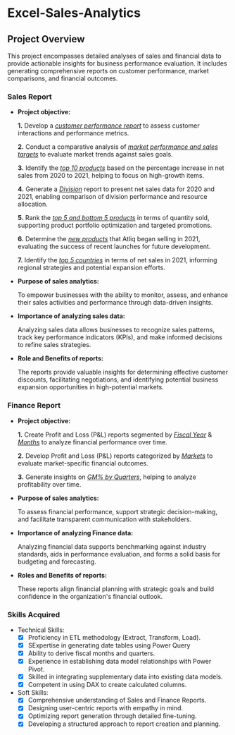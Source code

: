 # Excel-Sales-Analytics

## Project Overview
This project encompasses detailed analyses of sales and financial data to provide actionable insights for business performance evaluation. It includes generating comprehensive reports on customer performance, market comparisons, and financial outcomes.

### Sales Report

- **Project objective:** 

    **1.** Develop a _[customer performance report](https://github.com/PrajaktaNikam818/Excel-Sales-Analytics/blob/main/Customer%20Performance%20Report.pdf)_ to assess customer interactions and performance metrics.

    **2.** Conduct a comparative analysis of _[market performance and sales targets](https://github.com/PrajaktaNikam818/Excel-Sales-Analytics/blob/main/Market%20Performance%20vs%20Target%20Report.pdf)_ to evaluate market trends against sales goals.

    **3.** Identify the _[top 10 products](https://github.com/PrajaktaNikam818/Excel-Sales-Analytics/blob/main/Top%2010%20Products.pdf)_ based on the percentage increase in net sales from 2020 to 2021, helping to focus on high-growth items.

    **4.** Generate a _[Division](https://github.com/PrajaktaNikam818/Excel-Sales-Analytics/blob/main/Division%20Level%20Report.pdf)_ report to present net sales data for 2020 and 2021, enabling comparison of division performance and resource allocation.

    **5.** Rank the _[top 5 and bottom 5 products](https://github.com/PrajaktaNikam818/Excel-Sales-Analytics/blob/main/Top%205%20and%20bottom%205%20Products%20by%20Qty.pdf)_ in terms of quantity sold, supporting product portfolio optimization and targeted promotions.

    **6.** Determine the _[new products](https://github.com/PrajaktaNikam818/Excel-Sales-Analytics/blob/main/New%20Products%20-2021.pdf)_ that Atliq began selling in 2021, evaluating the success of recent launches for future development.

    **7.** Identify the _[top 5 countries](https://github.com/PrajaktaNikam818/Excel-Sales-Analytics/blob/main/Top%205%20Country%20-%202021.pdf)_ in terms of net sales in 2021, informing regional strategies and potential expansion efforts.

- **Purpose of sales analytics:** 

    To empower businesses with the ability to monitor, assess, and enhance their sales activities and performance through data-driven insights.

- **Importance of analyzing sales data:** 

    Analyzing sales data allows businesses to recognize sales patterns, track key performance indicators (KPIs), and make informed decisions to refine sales strategies.

- **Role and Benefits of reports:** 
  
    The reports provide valuable insights for determining effective customer discounts, facilitating negotiations, and identifying potential business expansion opportunities in high-potential markets.

### Finance Report 

- **Project objective:** 

    **1.** Create Profit and Loss (P&L) reports segmented by _[Fiscal Year](https://github.com/KirandeepMarala/Excel-Sales_Analysis/blob/main/P%26L%20Statement%20by%20Fiscal%20Year.pdf)_ & _[Months](https://github.com/PrajaktaNikam818/Excel-Sales-Analytics/blob/main/P%26L%20Statement%20by%20Months.pdf)_ to analyze financial performance over time. 

   **2.** Develop Profit and Loss (P&L) reports categorized by _[Markets](https://github.com/PrajaktaNikam818/Excel-Sales-Analytics/blob/main/P%26L%20Statement%20by%20Markets.pdf)_ to evaluate market-specific financial outcomes.

   **3.** Generate insights on _[GM% by Quarters](https://github.com/PrajaktaNikam818/Excel-Sales-Analytics/blob/main/GM%25%20by%20Quarters.pdf)_, helping to analyze profitability over time.

- **Purpose of sales analytics:** 

    To assess financial performance, support strategic decision-making, and facilitate transparent communication with stakeholders.

- **Importance of analyzing Finance data:** 

    Analyzing financial data supports benchmarking against industry standards, aids in performance evaluation, and forms a solid basis for budgeting and forecasting.

- **Roles and Benefits of reports:** 

    These reports align financial planning with strategic goals and build confidence in the organization's financial outlook.


### Skills Acquired

+  Technical Skills:
   - [x]	Proficiency in ETL methodology (Extract, Transform, Load).
   - [x]	SExpertise in generating date tables using Power Query
   - [x]	Ability to derive fiscal months and quarters.
   - [x]	Experience in establishing data model relationships with Power Pivot.
   - [x]	Skilled in integrating supplementary data into existing data models.
   - [x]	Competent in using DAX to create calculated columns.

+  Soft Skills:
   - [x]	Comprehensive understanding of Sales and Finance Reports.
   - [x]	Designing user-centric reports with empathy in mind.
   - [x]	Optimizing report generation through detailed fine-tuning.
   - [x]	Developing a structured approach to report creation and planning.
